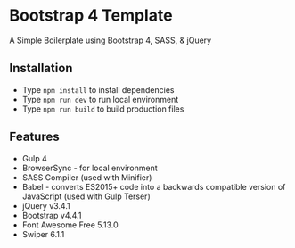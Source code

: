 # Bootstrap 4 Template

A Simple Boilerplate using Bootstrap 4, SASS, & jQuery

## Installation

* Type `npm install` to install dependencies
* Type `npm run dev` to run local environment
* Type `npm run build` to build production files

## Features

* Gulp 4
* BrowserSync - for local environment
* SASS Compiler (used with Minifier)
* Babel - converts ES2015+ code into a backwards compatible version of JavaScript (used with Gulp Terser)
* jQuery v3.4.1
* Bootstrap v4.4.1
* Font Awesome Free 5.13.0
* Swiper 6.1.1
